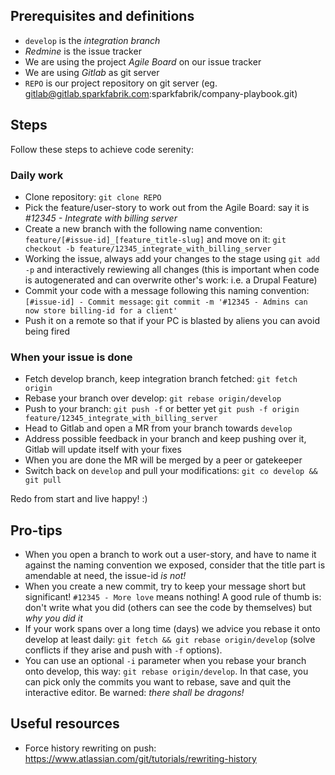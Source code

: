

## Prerequisites and definitions

* `develop` is the *integration branch*
* *Redmine* is the issue tracker
* We are using the project *Agile Board* on our issue tracker
* We are using *Gitlab* as git server
* `REPO` is our project repository on git server (eg. gitlab@gitlab.sparkfabrik.com:sparkfabrik/company-playbook.git)

## Steps

Follow these steps to achieve code serenity:

### Daily work

* Clone repository: `git clone REPO`
* Pick the feature/user-story to work out from the Agile Board: say it is *#12345 - Integrate with billing server*
* Create a new branch with the following name convention: `feature/[#issue-id]_[feature_title-slug]` and move on it: `git checkout -b feature/12345_integrate_with_billing_server`
* Working the issue, always add your changes to the stage using `git add -p` and interactively rewiewing all changes (this is important when code is autogenerated and can overwrite other's work: i.e. a Drupal Feature)
* Commit your code with a message following this naming convention: `[#issue-id] - Commit message`: `git commit -m '#12345 - Admins can now store billing-id for a client'`
* Push it on a remote so that if your PC is blasted by aliens you can avoid being fired

### When your issue is done

* Fetch develop branch, keep integration branch fetched: `git fetch origin`
* Rebase your branch over develop: `git rebase origin/develop`
* Push to your branch: `git push -f` or better yet `git push -f origin feature/12345_integrate_with_billing_server`
* Head to Gitlab and open a MR from your branch towards `develop`
* Address possible feedback in your branch and keep pushing over it, Gitlab will update itself with your fixes
* When you are done the MR will be merged by a peer or gatekeeper
* Switch back on `develop` and pull your modifications: `git co develop && git pull`

Redo from start and live happy! :)

## Pro-tips

* When you open a branch to work out a user-story, and have to name it against the naming convention we exposed, consider that the title part is amendable at need, the issue-id *is not!*
* When you create a new commit, try to keep your message short but significant! `#12345 - More love` means nothing! A good rule of thumb is: don't write what you did (others can see the code by themselves) but *why you did it*
* If your work spans over a long time (days) we advice you rebase it onto develop at least daily: `git fetch && git rebase origin/develop` (solve conflicts if they arise and push with `-f` options).
* You can use an optional `-i` parameter when you rebase your branch onto develop, this way: `git rebase origin/develop`. In that case, you can pick only the commits you want to rebase, save and quit the interactive editor. Be warned: *there shall be dragons!*

## Useful resources

* Force history rewriting on push: https://www.atlassian.com/git/tutorials/rewriting-history
